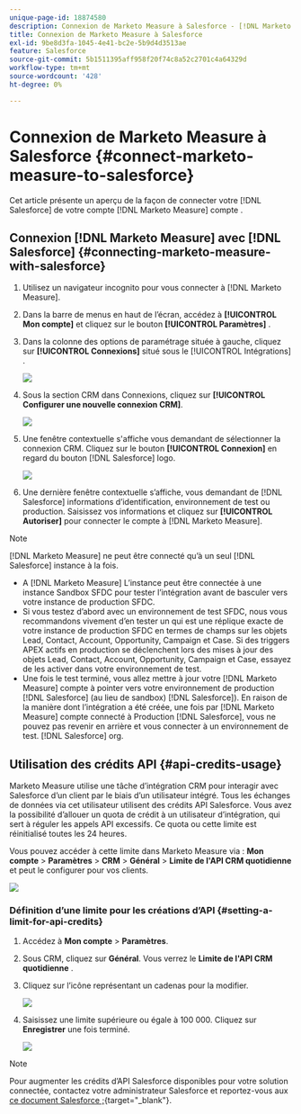 ```yaml
---
unique-page-id: 18874580
description: Connexion de Marketo Measure à Salesforce - [!DNL Marketo Measure] - Documentation du produit
title: Connexion de Marketo Measure à Salesforce
exl-id: 9be8d3fa-1045-4e41-bc2e-5b9d4d3513ae
feature: Salesforce
source-git-commit: 5b1511395aff958f20f74c8a52c2701c4a64329d
workflow-type: tm+mt
source-wordcount: '428'
ht-degree: 0%

---
```


# Connexion de Marketo Measure à Salesforce {#connect-marketo-measure-to-salesforce}

Cet article présente un aperçu de la façon de connecter votre [!DNL Salesforce] de votre compte [!DNL Marketo Measure] compte .

## Connexion [!DNL Marketo Measure] avec [!DNL Salesforce] {#connecting-marketo-measure-with-salesforce}

1. Utilisez un navigateur incognito pour vous connecter à [!DNL Marketo Measure].

1. Dans la barre de menus en haut de l’écran, accédez à **[!UICONTROL Mon compte]** et cliquez sur le bouton **[!UICONTROL Paramètres]** .

1. Dans la colonne des options de paramétrage située à gauche, cliquez sur **[!UICONTROL Connexions]** situé sous le [!UICONTROL Intégrations] .

   ![](assets/connect-marketo-measure-to-salesforce-1.png)

1. Sous la section CRM dans Connexions, cliquez sur **[!UICONTROL Configurer une nouvelle connexion CRM]**.

   ![](assets/connect-marketo-measure-to-salesforce-2.png)

1. Une fenêtre contextuelle s&#39;affiche vous demandant de sélectionner la connexion CRM. Cliquez sur le bouton **[!UICONTROL Connexion]** en regard du bouton [!DNL Salesforce] logo.

   ![](assets/connect-marketo-measure-to-salesforce-3.png)

1. Une dernière fenêtre contextuelle s’affiche, vous demandant de [!DNL Salesforce] informations d’identification, environnement de test ou production. Saisissez vos informations et cliquez sur **[!UICONTROL Autoriser]** pour connecter le compte à [!DNL Marketo Measure].

>[!NOTE]
>
>[!DNL Marketo Measure] ne peut être connecté qu’à un seul [!DNL Salesforce] instance à la fois.
>
>* A [!DNL Marketo Measure] L’instance peut être connectée à une instance Sandbox SFDC pour tester l’intégration avant de basculer vers votre instance de production SFDC.
>* Si vous testez d’abord avec un environnement de test SFDC, nous vous recommandons vivement d’en tester un qui est une réplique exacte de votre instance de production SFDC en termes de champs sur les objets Lead, Contact, Account, Opportunity, Campaign et Case. Si des triggers APEX actifs en production se déclenchent lors des mises à jour des objets Lead, Contact, Account, Opportunity, Campaign et Case, essayez de les activer dans votre environnement de test.
>* Une fois le test terminé, vous allez mettre à jour votre [!DNL Marketo Measure] compte à pointer vers votre environnement de production [!DNL Salesforce] (au lieu de sandbox) [!DNL Salesforce]). En raison de la manière dont l’intégration a été créée, une fois par [!DNL Marketo Measure] compte connecté à Production [!DNL Salesforce], vous ne pouvez pas revenir en arrière et vous connecter à un environnement de test. [!DNL Salesforce] org.

## Utilisation des crédits API {#api-credits-usage}

Marketo Measure utilise une tâche d’intégration CRM pour interagir avec Salesforce d’un client par le biais d’un utilisateur intégré. Tous les échanges de données via cet utilisateur utilisent des crédits API Salesforce. Vous avez la possibilité d’allouer un quota de crédit à un utilisateur d’intégration, qui sert à réguler les appels API excessifs. Ce quota ou cette limite est réinitialisé toutes les 24 heures.

Vous pouvez accéder à cette limite dans Marketo Measure via : **Mon compte** > **Paramètres** > **CRM** > **Général** > **Limite de l&#39;API CRM quotidienne** et peut le configurer pour vos clients.

![](assets/connect-marketo-measure-to-salesforce-4.png)

### Définition d’une limite pour les créations d’API {#setting-a-limit-for-api-credits}

1. Accédez à **Mon compte** > **Paramètres**.

1. Sous CRM, cliquez sur **Général**. Vous verrez le **Limite de l&#39;API CRM quotidienne** .

1. Cliquez sur l’icône représentant un cadenas pour la modifier.

   ![](assets/connect-marketo-measure-to-salesforce-5.png)

1. Saisissez une limite supérieure ou égale à 100 000. Cliquez sur **Enregistrer** une fois terminé.

   ![](assets/connect-marketo-measure-to-salesforce-6.png)

>[!NOTE]
>
>Pour augmenter les crédits d’API Salesforce disponibles pour votre solution connectée, contactez votre administrateur Salesforce et reportez-vous aux [ce document Salesforce ;](https://developer.salesforce.com/docs/atlas.en-us.salesforce_app_limits_cheatsheet.meta/salesforce_app_limits_cheatsheet/salesforce_app_limits_platform_api.htm){target="_blank"}.
